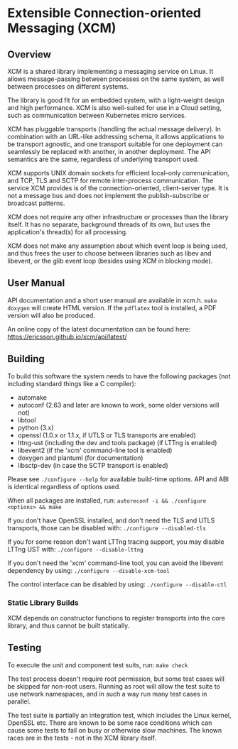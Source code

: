 # Extensible Connection-oriented Messaging (XCM)

## Overview

XCM is a shared library implementing a messaging service on Linux. It
allows message-passing between processes on the same system, as well
between processes on different systems.

The library is good fit for an embedded system, with a light-weight
design and high performance. XCM is also well-suited for use in a
Cloud setting, such as communication between Kubernetes micro
services.

XCM has pluggable transports (handling the actual message
delivery). In combination with an URL-like addressing schema, it
allows applications to be transport agnostic, and one transport
suitable for one deployment can seamlessly be replaced with another,
in another deployment. The API semantics are the same, regardless of
underlying transport used.

XCM supports UNIX domain sockets for efficient local-only
communication, and TCP, TLS and SCTP for remote inter-process
communication. The service XCM provides is of the connection-oriented,
client-server type. It is not a message bus and does not implement the
publish-subscribe or broadcast patterns.

XCM does not require any other infrastructure or processes than the
library itself. It has no separate, background threads of its own, but
uses the application's thread(s) for all processing.

XCM does not make any assumption about which event loop is being used,
and thus frees the user to choose between libraries such as libev and
libevent, or the glib event loop (besides using XCM in blocking mode).

## User Manual

API documentation and a short user manual are available in
xcm.h. `make doxygen` will create HTML version. If the `pdflatex` tool
is installed, a PDF version will also be produced.

An online copy of the latest documentation can be found here:
https://ericsson.github.io/xcm/api/latest/

## Building

To build this software the system needs to have the following packages
(not including standard things like a C compiler):

* automake
* autoconf (2.63 and later are known to work, some older versions will not)
* libtool
* python (3.x)
* openssl (1.0.x or 1.1.x, if UTLS or TLS transports are enabled)
* lttng-ust (including the dev and tools package) (if LTTng is enabled)
* libevent2 (if the 'xcm' command-line tool is enabled)
* doxygen and plantuml (for documentation)
* libsctp-dev (in case the SCTP transport is enabled)

Please see `./configure --help` for available build-time options. API
and ABI is identical regardless of options used.

When all packages are installed, run:
`autoreconf -i && ./configure <options> && make`

If you don't have OpenSSL installed, and don't need the TLS and UTLS
transports, those can be disabled with:
`./configure --disabled-tls`

If you for some reason don't want LTTng tracing support, you may
disable LTTng UST with:
`./configure --disable-lttng`

If you don't need the 'xcm' command-line tool, you can avoid the
libevent dependency by using:
`./configure --disable-xcm-tool`

The control interface can be disabled by using:
`./configure --disable-ctl`

### Static Library Builds

XCM depends on constructor functions to register transports into the
core library, and thus cannot be built statically.

## Testing

To execute the unit and component test suits, run:
`make check`

The test process doesn't require root permission, but some test cases
will be skipped for non-root users. Running as root will allow the
test suite to use network namespaces, and in such a way run many test
cases in parallel.

The test suite is partially an integration test, which includes the
Linux kernel, OpenSSL etc. There are known to be some race conditions
which can cause some tests to fail on busy or otherwise slow machines.
The known races are in the tests - not in the XCM library itself.
